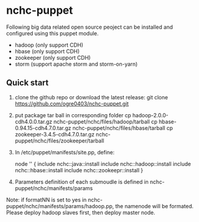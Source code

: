 nchc-puppet
==========

Following big data related open source peoject can be installed and configured using this puppet module. 
* hadoop (only support CDH)
* hbase  (only support CDH)
* zookeeper (only support CDH)
* storm (support apache storm and storm-on-yarn)

Quick start
--------------------
1. clone the github repo or download the latest release:
	git clone https://github.com/ogre0403/nchc-puppet.git

2. put package tar ball in corresponding folder
	cp hadoop-2.0.0-cdh4.0.0.tar.gz nchc-puppet/nchc/files/hadoop/tarball
	cp hbase-0.94.15-cdh4.7.0.tar.gz nchc-puppet/nchc/files/hbase/tarball
	cp  zookeeper-3.4.5-cdh4.7.0.tar.gz nchc-puppet/nchc/files/zookeeper/tarball

3. In /etc/puppet/manifests/site.pp, define:

	node '<hadoop hosts>' {
		include nchc::java::install
		include nchc::hadoop::install
		include nchc::hbase::install
		include nchc::zookeepr::install
	}

4. Parameters definition of each submoudle is defined in nchc-puppet/nchc/manifests/params 

Note: if formatNN is set to yes in nchc-puppet/nchc/manifests/params/hadoop.pp, the namenode will be formated. Please deploy hadoop slaves first, then deploy master node.


